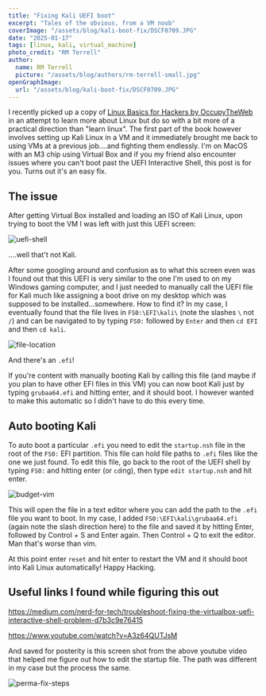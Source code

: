 ```yaml
---
title: "Fixing Kali UEFI boot"
excerpt: "Tales of the obvious, from a VM noob"
coverImage: "/assets/blog/kali-boot-fix/DSCF0709.JPG"
date: "2025-01-17"
tags: [linux, kali, virtual_machine]
photo_credit: "RM Terrell"
author:
  name: RM Terrell
  picture: "/assets/blog/authors/rm-terrell-small.jpg"
openGraphImage:
  url: "/assets/blog/kali-boot-fix/DSCF0709.JPG"
---
```


I recently picked up a copy of [Linux Basics for Hackers by OccupyTheWeb](https://nostarch.com/linuxbasicsforhackers) in an attempt to learn more about Linux but do so with a bit more of a practical direction than "learn linux". The first part of the book however involves setting up Kali Linux in a VM and it immediately brought me back to using VMs at a previous job....and fighting them endlessly. I'm on MacOS with an M3 chip using Virtual Box and if you my friend also encounter issues where you can't boot past the UEFI Interactive Shell, this post is for you. Turns out it's an easy fix.

## The issue

After getting Virtual Box installed and loading an ISO of Kali Linux, upon trying to boot the VM I was left with just this UEFI screen:

![uefi-shell](/assets/blog/kali-boot-fix/uefi.png)

....well that't not Kali.

After some googling around and confusion as to what this screen even was I found out that this UEFI is very similar to the one I'm used to on my Windows gaming computer, and I just needed to manually call the UEFI file for Kali much like assigning a boot drive on my desktop which was supposed to be installed...somewhere. How to find it? In my case, I eventually found that the file lives in `FS0:\EFI\kali\` (note the slashes `\` not `/`) and can be navigated to by typing `FS0:` followed by `Enter` and then `cd EFI` and then `cd kali`.

![file-location](/assets/blog/kali-boot-fix/uefi-file-location.png)

And there's an `.efi`!

If you're content with manually booting Kali by calling this file (and maybe if you plan to have other EFI files in this VM) you can now boot Kali just by typing `grubaa64.efi` and hitting enter, and it should boot. I however wanted to make this automatic so I didn't have to do this every time.

## Auto booting Kali

To auto boot a particular `.efi` you need to edit the `startup.nsh` file in the root of the `FS0:` EFI partition. This file can hold file paths to `.efi` files like the one we just found. To edit this file, go back to the root of the UEFI shell by typing `FS0:` and hitting enter (or `cd`ing), then type `edit startup.nsh` and hit enter.

![budget-vim](/assets/blog/kali-boot-fix/budget-vim.png)

This will open the file in a text editor where you can add the path to the `.efi` file you want to boot. In my case, I added `FS0:\EFI\kali\grubaa64.efi` (again note the slash direction here) to the file and saved it by hitting Enter, followed by Control + S and Enter again. Then Control + Q to exit the editor. Man that's worse than vim.

At this point enter `reset` and hit enter to restart the VM and it should boot into Kali Linux automatically! Happy Hacking.

## Useful links I found while figuring this out

<https://medium.com/nerd-for-tech/troubleshoot-fixing-the-virtualbox-uefi-interactive-shell-problem-d7b3c9e76415>

<https://www.youtube.com/watch?v=A3z64QUTJsM>

And saved for posterity is this screen shot from the above youtube video that helped me figure out how to edit the startup file. The path was different in my case but the process the same.

![perma-fix-steps](/assets/blog/kali-boot-fix/perma-fix-steps.png)
